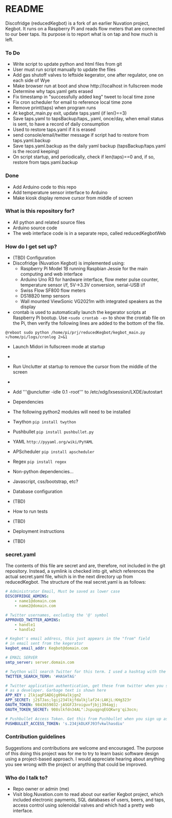 # README #
Discofridge (reducedKegbot) is a fork of an earlier Nuvation project, Kegbot. It runs on a Raspberry Pi and reads flow meters that are connected to our beer taps. Its purpose is to report what is on tap and how much is left.

### To Do ###
* Write script to update python and html files from git
 * User must run script manually to update the files
* Add gas shutoff valves to leftside kegerator, one after regulator, one on each side of Wye
* Make browser run at boot and show http://localhost in fullscreen mode
* Determine why taps.yaml gets erased
* Fix timestamp in "successfully added keg" tweet to local time zone
* Fix cron scheduler for email to reference local time zone
* Remove print(taps) when program runs
* At kegbot_main.py exit, update taps.yaml (if len()==3)
* Save taps.yaml to tapsBackup/taps_<date>.yaml, once/day, when email status is sent, to have a record of daily consumption
 * Used to restore taps.yaml if it is erased
 * send console/email/twitter message if script had to restore from taps.yaml.backup
 * Save taps.yaml.backup as the daily yaml backup (tapsBackup/taps<date>.yaml is the record keeping)
 * On script startup, and periodically, check if len(taps)==0 and, if so, restore from taps.yaml.backup 

### Done ###
* Add Arduino code to this repo
* Add temperature sensor interface to Arduino
* Make kiosk display remove cursor from middle of screen

### What is this repository for? ###
* All python and related source files
* Arduino source code
* The web interface code is in a separate repo, called reducedKegbotWeb

### How do I get set up? ###
* (TBD) Configuration
 * Discofridge (Nuvation Kegbot) is implemented using:
   * Raspberry Pi Model 1B running Raspbian Jessie for the main computing and web interface
   * Arduino Uno R3 for hardware interface, flow meter pulse counter, temperature sensor i/f, 5V->3.3V conversion, serial-USB i/f
   * Swiss Flow SF800 flow meters
   * DS18B20 temp sensors
   * Wall mounted ViewSonic VG2021m with integrated speakers as the display
 * crontab is used to automatically launch the kegerator scripts at Raspberry Pi bootup. Use `<sudo crontab -e>` to show the crontab file on the Pi, then verify the following lines are added to the bottom of the file.
```
@reboot sudo python /home/pi/prj/reducedKegbot/kegbot_main.py >/home/pi/logs/cronlog 2>&1
```
 * Launch Midori in fullscreen mode at startup
  * <instructions>
 * Run Unclutter at startup to remove the cursor from the middle of the screen
  * <instructions>
  * Add '''@unclutter -idle 0.1 -root''' to /etc/xdg/lxsession/LXDE/autostart
 
 
 
* Dependencies
 * The following python2 modules will need to be installed
  * Twython `pip install twython`
  * Pushbullet `pip install pushbullet.py`
  * YAML `http://pyyaml.org/wiki/PyYAML`
  * APScheduler `pip install apscheduler`
  * Regex `pip install regex`
 * Non-python dependencies...
  * Javascript, css/bootstrap, etc?
* Database configuration
 * (TBD)
* How to run tests
 * (TBD)
* Deployment instructions
 * (TBD)
 
 
### secret.yaml ###
The contents of this file are secret and are, therefore, not included in the git repository.  Instead, a symlink is checked into git, which references the actual secret.yaml file, which is in the next directory up from reducedKegbot.  The structure of the real secret.yaml is as follows:

```yaml
# Administrator Email, Must be saved as lower case
DISCOFRIDGE_ADMINS:
    - name1@domain.com
    - name2@domain.com

# Twitter usernames, excluding the '@' symbol
APPROVED_TWITTER_ADMINS:
    - handle1
    - handle2

# Kegbot's email address, this just appears in the "from" field
# in email sent from the kegerator
kegbot_email_addr: Kegbot@domain.com

# EMAIL SERVER
smtp_server: server.domain.com

# Twython will search Twitter for this term. I used a hashtag with the kegerator name
TWITTER_SEARCH_TERM: '#HASHTAG'

# Twitter application authentication, get these from twitter when you sign up
# as a developer. Garbage text is shown here
APP_KEY : 2lkjagFSADGjg094alkjgn2
APP_SECRET: j2$TJas;lgij234lkjfdalkjlaf24:LAKjL:KHg323r
OAUTH_TOKEN: 9843659032-jASGFJ3roiguvfjbjj394agj;
OAUTH_TOKEN_SECRET: 908slkfdn34AL":JspuqgnqEGQKwrg'qi3ocn;

# Pushbullet Access Token. Get this from Pushbullet when you sign up as an admin
PUSHBULLET_ACCESS_TOKEN: 's.234jkDLKFJ93fvkwlhasdiu'
```

### Contribution guidelines ###
Suggestions and contributions are welcome and encouraged.  The purpose of this doing this project was for me to try to learn basic software design using a project-based approach. I would appreciate hearing about anything you see wrong with the project or anything that could be improved.

### Who do I talk to? ###
* Repo owner or admin (me)
* Visit blog.Nuvation.com to read about our earlier Kegbot project, which included electronic payments, SQL databases of users, beers, and taps, access control using solenoidal valves and which had a pretty web interface.
